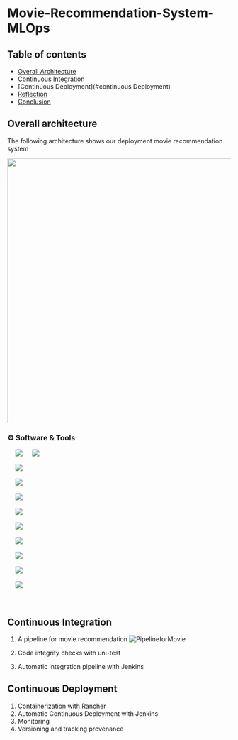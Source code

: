 # Movie-Recommendation-System-MLOps



## Table of contents
* [Overall Architecture](#overall-architecture)
* [Continuous Integration](#continuous-integration)
* [Continuous Deployment](#continuous Deployment)
* [Reflection](#reflection)
* [Conclusion](#conclusion)


## Overall architecture
The following architecture shows our deployment movie recommendation system

<img src="https://user-images.githubusercontent.com/67786803/170400718-4b8f8264-a82f-4e92-a93b-6cb6cf1ee3f1.png"
     width="737" height="596">

 ### :gear: Software & Tools

<p>
     &emsp;
<a target="_blank" href="https://kafka.apache.org/"><img src="https://img.shields.io/badge/user-images.githubusercontent.com/67786803/170406796-54e2d4b0-1158-4dda-8d8c-0cd981a6cd14.png?style=for-the-badge&logo=git&logoColor=white"></img></a>
     &emsp;
<a target="_blank" href="https://dvc.org/"><img src="https://img.shields.io/badge/
user-images.githubusercontent.com/67786803/170407079-b8736cfd-e054-497f-814f-c7c0b85cce0b.png?style=for-the-badge&logo=git&logoColor=white"></img></a>

&emsp;
<a target="_blank" href="https://jenkins.io"><img src="https://img.shields.io/badge/user-images.githubusercontent.com/67786803/170408471-dcf95828-332a-4a3d-8992-4eeee2516fd2.png?style=for-the-badge&logo=git&logoColor=white"></img></a>

&emsp;
<a target="_blank" href="https://flask.palletsprojects.com/en/2.1.x/"><img src="https://img.shields.io/badge/
user-images.githubusercontent.com/67786803/170408686-e1be3d88-3333-4a42-a657-60c3965146b0.png?style=for-the-badge&logo=git&logoColor=white"></img></a>

&emsp;
<a target="_blank" href="https://hub.docker.com/"><img src="https://img.shields.io/badge/
user-images.githubusercontent.com/67786803/170409481-17d814b9-e06b-4677-a982-b0d075b5e600.png?style=for-the-badge&logo=git&logoColor=white"></img></a>

&emsp;
<a target="_blank" href="https://www.split.io/"><img src="https://img.shields.io/badge/
user-images.githubusercontent.com/67786803/170408885-d08db5c4-0e80-4d20-9d03-2ce38de6a77e.png?style=for-the-badge&logo=git&logoColor=white"></img></a>

&emsp;
<a target="_blank" href="https://prometheus.io/"><img src="https://img.shields.io/badge/
user-images.githubusercontent.com/67786803/170408965-7125eda4-310c-4a29-aa5e-23702cefd956.png?style=for-the-badge&logo=git&logoColor=white"></img></a>

&emsp;
<a target="_blank" href="https://grafana.com/"><img src="https://img.shields.io/badge/
user-images.githubusercontent.com/67786803/170409061-bde198e4-7cca-4d04-afa7-461f78a3a5e3.png?style=for-the-badge&logo=git&logoColor=white"></img></a>

&emsp;
<a target="_blank" href="https://kubernetes.io/"><img src="https://img.shields.io/badge/user-images.githubusercontent.com/67786803/170409137-8e242cd8-6f3e-4cf8-8d64-fd7425bcc185.png?style=for-the-badge&logo=git&logoColor=white"></img></a>

&emsp;
<a target="_blank" href="https://rancher.com/"><img src="https://img.shields.io/badge/
user-images.githubusercontent.com/67786803/170409205-75128770-bdbd-4e96-912d-1f3fe4c50d53.png?style=for-the-badge&logo=git&logoColor=white"></img></a>

&emsp;
<a target="_blank" href="https://slack.com/"><img src="https://img.shields.io/badge/
user-images.githubusercontent.com/67786803/170409326-f2a0a772-236a-49a5-8dcc-6b4bf1ea881d.png?style=for-the-badge&logo=git&logoColor=white"></img></a>

<br>
</p>





## Continuous Integration
  1. A pipeline for movie recommendation
  ![PipelineforMovie](https://user-images.githubusercontent.com/67786803/170403643-b26c4941-03b6-470b-9efc-3574023279ab.png)

  3. Code integrity checks with uni-test
  4. Automatic integration pipeline with Jenkins

## Continuous Deployment
  1. Containerization with Rancher
  2. Automatic Continuous Deployment with Jenkins
  3. Monitoring
  4. Versioning and tracking provenance

#
